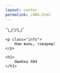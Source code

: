 ```yaml
---
layout: center
permalink: /404.html
---
```


<div class="not-found">
	<p class="shrug">
		¯\_(ツ)_/¯
	</p>

	<p class="info">
		Нам жаль, товарищ!
	</p>

	<h1>
		Ошибка 404
	</h1>
</div>
